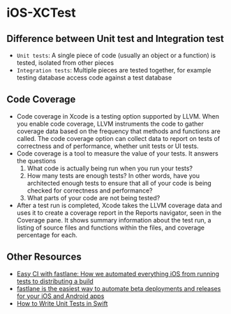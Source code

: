 # iOS-XCTest

## Difference between Unit test and Integration test
* `Unit tests`: A single piece of code (usually an object or a function) is tested, isolated from other pieces
* `Integration tests`: Multiple pieces are tested together, for example testing database access code against a test database

## Code Coverage
* Code coverage in Xcode is a testing option supported by LLVM. When you enable code coverage, LLVM instruments the code to gather coverage data based on the frequency that methods and functions are called. The code coverage option can collect data to report on tests of correctness and of performance, whether unit tests or UI tests.
* Code coverage is a tool to measure the value of your tests. It answers the questions
  1. What code is actually being run when you run your tests?
  2. How many tests are enough tests? In other words, have you architected enough tests to ensure that all of your code is being checked for correctness and performance?
  3. What parts of your code are not being tested?
* After a test run is completed, Xcode takes the LLVM coverage data and uses it to create a coverage report in the Reports navigator, seen in the Coverage pane. It shows summary information about the test run, a listing of source files and functions within the files, and coverage percentage for each.

## Other Resources
* [Easy CI with fastlane: How we automated everything iOS from running tests to distributing a build](https://medium.com/aaptiv-engineering/easy-ci-with-fastlane-how-we-automated-everything-ios-from-running-tests-to-distributing-a-build-5ecbb817fba0)
* [fastlane is the easiest way to automate beta deployments and releases for your iOS and Android apps](https://docs.fastlane.tools/)
* [How to Write Unit Tests in Swift](https://www.agnosticdev.com/content/how-write-unit-tests-swift)
